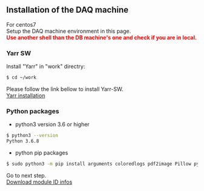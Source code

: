 ## Installation of the DAQ machine
For centos7<br>
Setup the DAQ machine environment in this page. <br>
<span style="color: red; ">**Use another shell than the DB machine's one and check if you are in local.**</span>

### Yarr SW
Install "Yarr" in "work" directry:

```bash
$ cd ~/work
```
Please follow the link bellow to install Yarr-SW.<br>
[Yarr installation](https://yarr.readthedocs.io/en/latest/install/)


### Python packages
- python3 version 3.6 or higher
```bash
$ python3 --version
Python 3.6.8
```
- python pip packages
```bash
$ sudo python3 -m pip install arguments coloredlogs pdf2image Pillow pymongo python-dateutil PyYAML pytz matplotlib numpy requests tzlocal influxdb pandas
```

Go to next step.<br>
[Download module ID infos](database_demonstration_download_itkpd.md)<br>
